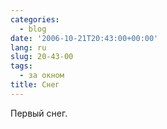 ```yaml
---
categories:
  - blog
date: '2006-10-21T20:43:00+00:00'
lang: ru
slug: 20-43-00
tags:
  - за окном
title: Снег
---
```




Первый снег.